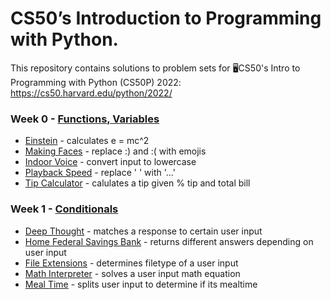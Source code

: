 # CS50’s Introduction to Programming with Python.


This repository contains solutions to problem sets for 🖥️CS50's Intro to Programming with Python (CS50P) 2022: https://cs50.harvard.edu/python/2022/


### Week 0 - [Functions, Variables](https://cs50.harvard.edu/python/2022/psets/0/)
- [Einstein](https://github.com/KTurau/cs50python/blob/main/pset0%20-%20functions%20and%20variables/einstein.py) - calculates e = mc^2
- [Making Faces](https://github.com/KTurau/cs50python/blob/main/pset0%20-%20functions%20and%20variables/faces.py) - replace :) and :( with emojis
- [Indoor Voice](https://github.com/KTurau/cs50python/blob/main/pset0%20-%20functions%20and%20variables/indoor.py) - convert input to lowercase
- [Playback Speed](https://github.com/KTurau/cs50python/blob/main/pset0%20-%20functions%20and%20variables/playback.py) - replace ' ' with '...'
- [Tip Calculator](https://github.com/KTurau/cs50python/blob/main/pset0%20-%20functions%20and%20variables/tip.py) - calulates a tip given % tip and total bill

### Week 1 - [Conditionals](https://cs50.harvard.edu/python/2022/psets/1/)
- [Deep Thought](https://github.com/KTurau/cs50python/blob/main/pset1%20-%20conditionals/deep.py) - matches a response to certain user input
- [Home Federal Savings Bank](https://github.com/KTurau/cs50python/blob/main/pset1%20-%20conditionals/bank.py) - returns different answers depending on user input
- [File Extensions](https://github.com/KTurau/cs50python/blob/main/pset1%20-%20conditionals/extensions.py) - determines filetype of a user input
- [Math Interpreter](https://github.com/KTurau/cs50python/blob/main/pset1%20-%20conditionals/interpreter.py) - solves a user input math equation
- [Meal Time](https://github.com/KTurau/cs50python/blob/main/pset1%20-%20conditionals/meal.py) - splits user input to determine if its mealtime
